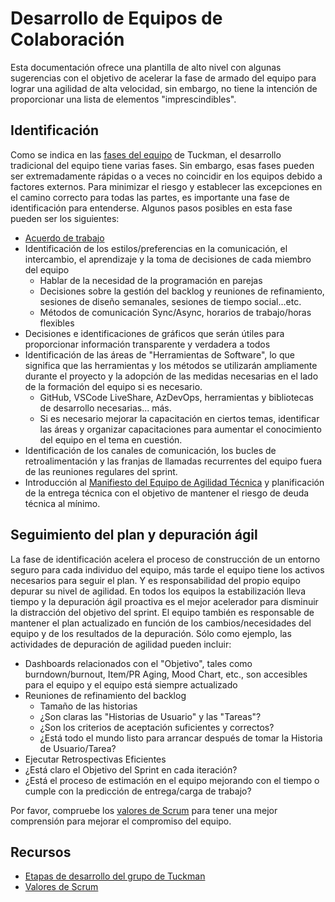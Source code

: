 # Desarrollo de Equipos de Colaboración

Esta documentación ofrece una plantilla de alto nivel con algunas sugerencias con el objetivo de acelerar la fase de armado del equipo para lograr una agilidad de alta velocidad, sin embargo, no tiene la intención de proporcionar una lista de elementos "imprescindibles".

## Identificación

Como se indica en las [fases del equipo](https://en.wikipedia.org/wiki/Tuckman%27s_stages_of_group_development) de Tuckman, el desarrollo tradicional del equipo tiene varias fases. Sin embargo, esas fases pueden ser extremadamente rápidas o a veces no coincidir en los equipos debido a factores externos.
Para minimizar el riesgo y establecer las excepciones en el camino correcto para todas las partes, es importante una fase de identificación para entenderse. Algunos pasos posibles en esta fase pueden ser los siguientes:

* [Acuerdo de trabajo](./../acuerdos%20de%20equipo/working-agreements.md)
* Identificación de los estilos/preferencias en la comunicación, el intercambio, el aprendizaje y la toma de decisiones de cada miembro del equipo
  * Hablar de la necesidad de la programación en parejas
  * Decisiones sobre la gestión del backlog y reuniones de refinamiento, sesiones de diseño semanales, sesiones de tiempo social...etc.
  * Métodos de comunicación Sync/Async, horarios de trabajo/horas flexibles
* Decisiones e identificaciones de gráficos que serán útiles para proporcionar información transparente y verdadera a todos
* Identificación de las áreas de "Herramientas de Software", lo que significa que las herramientas y los métodos se utilizarán ampliamente durante el proyecto y la adopción de las medidas necesarias en el lado de la formación del equipo si es necesario.
  * GitHub, VSCode LiveShare, AzDevOps, herramientas y bibliotecas de desarrollo necesarias... más.
  * Si es necesario mejorar la capacitación en ciertos temas, identificar las áreas y organizar capacitaciones para aumentar el conocimiento del equipo en el tema en cuestión.
* Identificación de los canales de comunicación, los bucles de retroalimentación y las franjas de llamadas recurrentes del equipo fuera de las reuniones regulares del sprint.
* Introducción al [Manifiesto del Equipo de Agilidad Técnica](./../acuerdos%20de%20equipo/team-manifesto.md) y planificación de la entrega técnica con el objetivo de mantener el riesgo de deuda técnica al mínimo.

## Seguimiento del plan y depuración ágil

La fase de identificación acelera el proceso de construcción de un entorno seguro para cada individuo del equipo, más tarde el equipo tiene los activos necesarios para seguir el plan. Y es responsabilidad del propio equipo depurar su nivel de agilidad.
En todos los equipos la estabilización lleva tiempo y la depuración ágil proactiva es el mejor acelerador para disminuir la distracción del objetivo del sprint. El equipo también es responsable de mantener el plan actualizado en función de los cambios/necesidades del equipo y de los resultados de la depuración.
Sólo como ejemplo, las actividades de depuración de agilidad pueden incluir:

* Dashboards relacionados con el "Objetivo", tales como burndown/burnout, Item/PR Aging, Mood Chart, etc., son accesibles para el equipo y el equipo está siempre actualizado
* Reuniones de refinamiento del backlog
  * Tamaño de las historias
  * ¿Son claras las "Historias de Usuario" y las "Tareas"?
  * ¿Son los criterios de aceptación suficientes y correctos?
  * ¿Está todo el mundo listo para arrancar después de tomar la Historia de Usuario/Tarea?
* Ejecutar Retrospectivas Eficientes
* ¿Está claro el Objetivo del Sprint en cada iteración?
* ¿Está el proceso de estimación en el equipo mejorando con el tiempo o cumple con la predicción de entrega/carga de trabajo?

Por favor, compruebe los [valores de Scrum](https://scrumguides.org/scrum-guide.html) para tener una mejor comprensión para mejorar el compromiso del equipo.

## Recursos

* [Etapas de desarrollo del grupo de Tuckman](https://en.wikipedia.org/wiki/Tuckman%27s_stages_of_group_development)
* [Valores de Scrum](https://scrumguides.org/scrum-guide.html)
